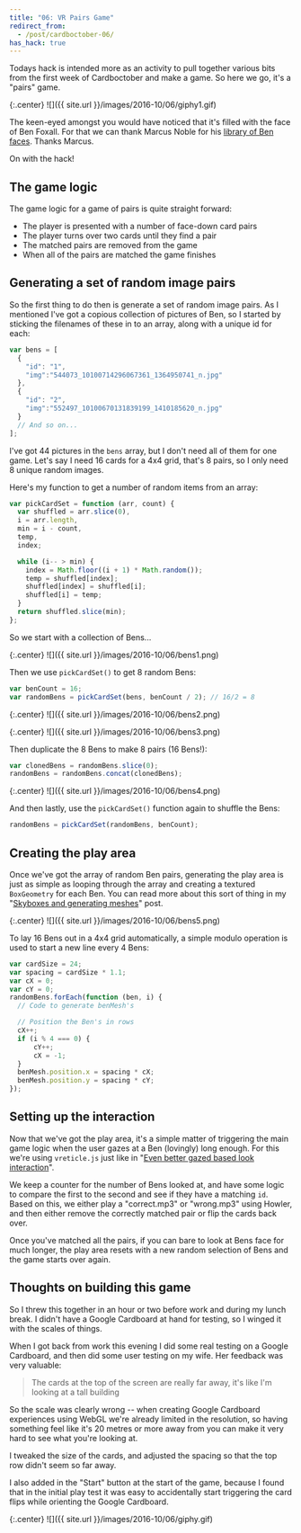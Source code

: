 ```yaml
---
title: "06: VR Pairs Game"
redirect_from:
  - /post/cardboctober-06/
has_hack: true
---
```


Todays hack is intended more as an activity to pull together various bits from the first week of Cardboctober and make a game. So here we go, it's a "pairs" game.

<!-- more -->

{:.center}
![]({{ site.url }}/images/2016-10/06/giphy1.gif)

The keen-eyed amongst you would have noticed that it's filled with the face of Ben Foxall. For that we can thank Marcus Noble for his [library of Ben faces](https://github.com/AverageMarcus/BensSholder). Thanks Marcus.

On with the hack!

## The game logic

The game logic for a game of pairs is quite straight forward:

- The player is presented with a number of face-down card pairs
- The player turns over two cards until they find a pair
- The matched pairs are removed from the game
- When all of the pairs are matched the game finishes

## Generating a set of random image pairs

So the first thing to do then is generate a set of random image pairs. As I mentioned I've got a copious collection of pictures of Ben, so I started by sticking the filenames of these in to an array, along with a unique id for each:

```javascript
var bens = [
  {
    "id": "1",
    "img":"544073_10100714296067361_1364950741_n.jpg"
  },
  {
    "id": "2",
    "img":"552497_10100670131839199_1410185620_n.jpg"
  }
  // And so on...
];
```

I've got 44 pictures in the `bens` array, but I don't need all of them for one game. Let's say I need 16 cards for a 4x4 grid, that's 8 pairs, so I only need 8 unique random images.

Here's my function to get a number of random items from an array:

```javascript
var pickCardSet = function (arr, count) {
  var shuffled = arr.slice(0),
  i = arr.length,
  min = i - count,
  temp,
  index;

  while (i-- > min) {
    index = Math.floor((i + 1) * Math.random());
    temp = shuffled[index];
    shuffled[index] = shuffled[i];
    shuffled[i] = temp;
  }
  return shuffled.slice(min);
};
```

So we start with a collection of Bens...

{:.center}
![]({{ site.url }}/images/2016-10/06/bens1.png)

Then we use `pickCardSet()` to get 8 random Bens:

```javascript
var benCount = 16;
var randomBens = pickCardSet(bens, benCount / 2); // 16/2 = 8
```

{:.center}
![]({{ site.url }}/images/2016-10/06/bens2.png)

{:.center}
![]({{ site.url }}/images/2016-10/06/bens3.png)

Then duplicate the 8 Bens to make 8 pairs (16 Bens!):

```javascript
var clonedBens = randomBens.slice(0);
randomBens = randomBens.concat(clonedBens);
```

{:.center}
![]({{ site.url }}/images/2016-10/06/bens4.png)

And then lastly, use the `pickCardSet()` function again to shuffle the Bens:

```javascript
randomBens = pickCardSet(randomBens, benCount);
```

## Creating the play area

Once we've got the array of random Ben pairs, generating the play area is just as simple as looping through the array and creating a textured `BoxGeometry` for each Ben. You can read more about this sort of thing in my "[Skyboxes and generating meshes](/post/cardboctober-04)" post.


{:.center}
![]({{ site.url }}/images/2016-10/06/bens5.png)

To lay 16 Bens out in a 4x4 grid automatically, a simple modulo operation is used to start a new line every 4 Bens:

```javascript
var cardSize = 24;
var spacing = cardSize * 1.1;
var cX = 0;
var cY = 0;
randomBens.forEach(function (ben, i) {
  // Code to generate benMesh's

  // Position the Ben's in rows
  cX++;
  if (i % 4 === 0) {
      cY++;
      cX = -1;
  }
  benMesh.position.x = spacing * cX;
  benMesh.position.y = spacing * cY;
});
```

## Setting up the interaction

Now that we've got the play area, it's a simple matter of triggering the main game logic when the user gazes at a Ben (lovingly) long enough. For this we're using `vreticle.js` just like in "[Even better gazed based look interaction](/post/cardboctober-03)".

We keep a counter for the number of Bens looked at, and have some logic to compare the first to the second and see if they have a matching `id`. Based on this, we either play a "correct.mp3" or "wrong.mp3" using Howler, and then either remove the correctly matched pair or flip the cards back over.

Once you've matched all the pairs, if you can bare to look at Bens face for much longer, the play area resets with a new random selection of Bens and the game starts over again.

## Thoughts on building this game

So I threw this together in an hour or two before work and during my lunch break. I didn't have a Google Cardboard at hand for testing, so I winged it with the scales of things.

When I got back from work this evening I did some real testing on a Google Cardboard, and then did some user testing on my wife. Her feedback was very valuable:

> The cards at the top of the screen are really far away, it's like I'm looking at a tall building

So the scale was clearly wrong -- when creating Google Cardboard experiences using WebGL we're already limited in the resolution, so having something feel like it's 20 metres or more away from you can make it very hard to see what you're looking at.

I tweaked the size of the cards, and adjusted the spacing so that the top row didn't seem so far away.

I also added in the "Start" button at the start of the game, because I found that in the initial play test it was easy to accidentally start triggering the card flips while orienting the Google Cardboard.

{:.center}
![]({{ site.url }}/images/2016-10/06/giphy.gif)
